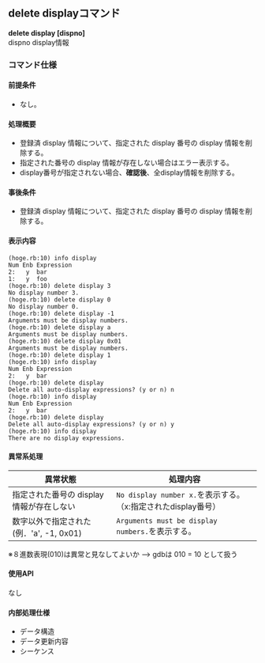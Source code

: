## delete displayコマンド

**delete display [dispno]**  
dispno display情報

### コマンド仕様
#### 前提条件
- なし。

#### 処理概要
- 登録済 display 情報について、指定された display 番号の display 情報を削除する。
- 指定された番号の display 情報が存在しない場合はエラー表示する。
- display番号が指定されない場合、**確認後**、全display情報を削除する。

#### 事後条件
- 登録済 display 情報について、指定された display 番号の display 情報を削除する。

#### 表示内容

```
(hoge.rb:10) info display
Num Enb Expression
2:   y  bar
1:   y  foo
(hoge.rb:10) delete display 3
No display number 3.
(hoge.rb:10) delete display 0
No display number 0.
(hoge.rb:10) delete display -1
Arguments must be display numbers.
(hoge.rb:10) delete display a
Arguments must be display numbers.
(hoge.rb:10) delete display 0x01
Arguments must be display numbers.
(hoge.rb:10) delete display 1
(hoge.rb:10) info display
Num Enb Expression
2:   y  bar
(hoge.rb:10) delete display
Delete all auto-display expressions? (y or n) n
(hoge.rb:10) info display
Num Enb Expression
2:   y  bar
(hoge.rb:10) delete display
Delete all auto-display expressions? (y or n) y
(hoge.rb:10) info display
There are no display expressions.
```

#### 異常系処理
|異常状態|処理内容|
|----|----|
|指定された番号の display 情報が存在しない|`No display number x.`を表示する。（x:指定されたdisplay番号）|
|数字以外で指定された(例．'a', -1, 0x01)|`Arguments must be display numbers.`を表示する。|
※８進数表現(010)は異常と見なしてよいか --> gdbは 010 = 10 として扱う

#### 使用API
なし

#### 内部処理仕様
- データ構造
- データ更新内容
- シーケンス
